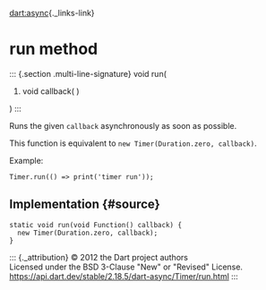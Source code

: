[dart:async](../../dart-async/dart-async-library){._links-link}

run method
==========

::: {.section .multi-line-signature}
void run(

1.  void callback( )

)
:::

Runs the given `callback` asynchronously as soon as possible.

This function is equivalent to `new Timer(Duration.zero, callback)`.

Example:

``` {.language-dart data-language="dart"}
Timer.run(() => print('timer run'));
```

Implementation {#source}
--------------

``` {.language-dart data-language="dart"}
static void run(void Function() callback) {
  new Timer(Duration.zero, callback);
}
```

::: {._attribution}
© 2012 the Dart project authors\
Licensed under the BSD 3-Clause \"New\" or \"Revised\" License.\
<https://api.dart.dev/stable/2.18.5/dart-async/Timer/run.html>
:::
